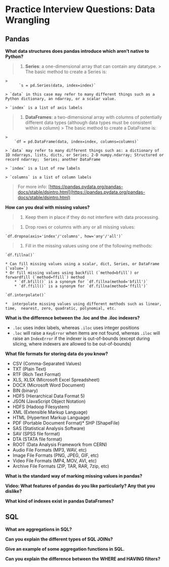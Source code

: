 # Practice Interview Questions: Data Wrangling## Pandas**What data structures does pandas introduce which aren’t native to Python?**> 1. **Series**: a one-dimensional array that can contain any datatype.    > The basic method to create a Series is:>    >           `s = pd.Series(data, index=index)`>    > `data` in this case may refer to many different things such as a Python dictionary, an ndarray, or a scalar value.>    > `index` is a list of axis labels> 1. **DataFrames**: a two-dimensional array with columns of potentially different data types (although data types must be consistent within a column)    > The basic method to create a DataFrame is:>    >        `df = pd.DataFrame(data, index=index, columns=columns)`>    > `data` may refer to many different things such as: a dictionary of 1D ndarrays, lists, dicts, or Series; 2-D numpy.ndarray; Structured or record ndarray;  Series; another DataFrame>    > `index` is a list of row labels>    > `columns` is a list of column labels> For more info: [https://pandas.pydata.org/pandas-docs/stable/dsintro.html](https://pandas.pydata.org/pandas-docs/stable/dsintro.html)**How can you deal with missing values?**> 1. Keep them in place if they do not interfere with data processing.> 1. Drop rows or columns with any or all missing values:>        `df.dropna(axis='index'/'columns', how='any'/'all')`> 1. Fill in the missing values using one of the following methods:>    `df.fillna()`>    * Can fill missing values using a scalar, dict, Series, or DataFrame (`value=`)    * Or fill missing values using backfill (`method=bfill`) or forwardfill (`method=ffill`) method            * `df.bfill()` is a synonym for `df.fillna(method='bfill')`        * `df.ffill()` is a synonym for `df.fillna(method='ffill')`>    `df.interpolate()`>    *  interpolate missing values using different methods such as linear, time,  nearest, zero, quadratic, polynomial, etc.**What is the difference between the .loc and the .iloc indexers?***  `.loc` uses index labels, whereas `.iloc` uses integer positions * `.loc` will raise a `KeyError` when items are not found, whereas `.iloc` will raise an `IndexError` if the indexer is out-of-bounds (except during slicing, where indexers are allowed to be out-of-bounds)**What file formats for storing data do you know?*** CSV (Comma-Separated Values)* TXT (Plain Text)* RTF (Rich Text Format)* XLS, XLSX (Microsoft Excel Spreadsheet)* DOCX (Microsoft Word Document)* BIN (binary)* HDF5 (Hierarchical Data Format 5)* JSON (JavaScript Object Notation)* HDFS (Hadoop Filesystem)* XML (Extensible Markup Language)* HTML (Hypertext Markup Language)* PDF (Portable Document Format)* SHP (ShapeFile)* SAS (Statistical Analysis Software)* SAV (SPSS file format)* DTA (STATA file format)* ROOT (Data Analysis Framework from CERN)* Audio File Formats (MP3, WAV, etc) * Image File Formats (PNG, JPEG, GIF, etc)* Video File Formats (MP4, MOV, AVI, etc)* Archive File Formats (ZIP, TAR, RAR, 7zip, etc)**What is the standard way of marking missing values in pandas?****Video: What features of pandas do you like particularly? Any that you dislike?****What kind of indexes exist in pandas DataFrames?**## SQL**What are aggregations in SQL?****Can you explain the different types of SQL JOINs?****Give an example of some aggregation functions in SQL.****Can you explain the difference between the WHERE and HAVING filters?**